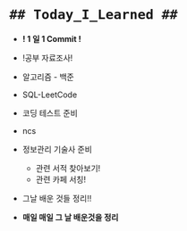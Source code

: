 # `## Today_I_Learned ##`

- **! 1 일 1 Commit !**
- !공부 자료조사!
- 알고리즘 - 백준
- SQL-LeetCode
- 코딩 테스트 준비
- ncs
- 정보관리 기술사 준비
  - 관련 서적 찾아보기!
  - 관련 카페 서칭!
- 그날 배운 것들 정리!!

- **매일 매일 그 날 배운것을 정리**
